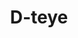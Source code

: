 ---
title: D-teye
description: >-
    Description du projet
image: d-teye.png

link: https://bacchanight-d-teye.vercel.app/
mention: >-
    Vous devez vous trouver au musée pour vivre pleinement l'expérience. L'expérience a été conçue pour une navigation sur mobile (et non sur ordinateur).
locked: false
---